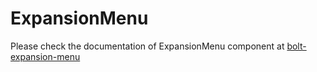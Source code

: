 # ExpansionMenu

Please check the documentation of ExpansionMenu component at [bolt-expansion-menu](https://bolt.pismolabs.io/packages-core-components-expansion-menu)
